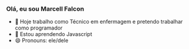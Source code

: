 ### Olá, eu sou Marcell Falcon


- 🔭 Hoje trabalho como Técnico em enfermagem e pretendo trabalhar como programador
- 🌱 Estou aprendendo Javascript
- 😄 Pronouns: ele/dele
